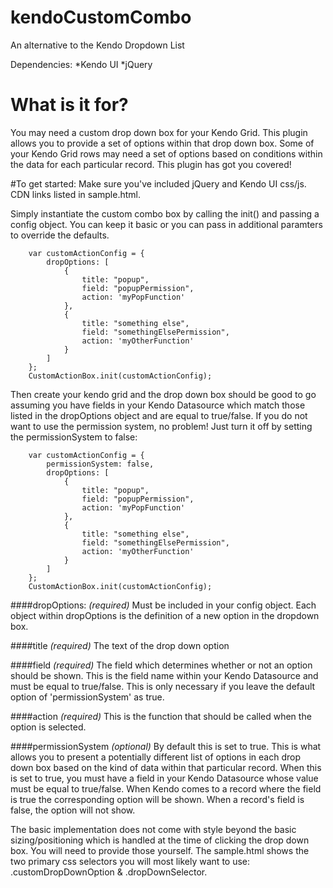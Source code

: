 kendoCustomCombo
================

An alternative to the Kendo Dropdown List

Dependencies:
*Kendo UI
*jQuery

# What is it for?
You may need a custom drop down box for your Kendo Grid.  This plugin allows you to provide a set of options within that drop down box.  Some of your Kendo Grid rows may need a set of options based on conditions within the data for each particular record.  This plugin has got you covered!

#To get started:
Make sure you've included jQuery and Kendo UI css/js.  CDN links listed in sample.html.

Simply instantiate the custom combo box by calling the init() and passing a config object.  You can keep it basic or you can pass in additional paramters to override the defaults.

```
	var customActionConfig = {
		dropOptions: [
			{
				title: "popup",
				field: "popupPermission",
				action: 'myPopFunction'
			},
			{
				title: "something else",
				field: "somethingElsePermission",
				action: 'myOtherFunction'
			}
		]
	};
	CustomActionBox.init(customActionConfig);
```

Then create your kendo grid and the drop down box should be good to go assuming you have fields in your Kendo Datasource which match those listed in the dropOptions object and are equal to true/false.  If you do not want to use the permission system, no problem!  Just turn it off by setting the permissionSystem to false:

```
	var customActionConfig = {
		permissionSystem: false,
		dropOptions: [
			{
				title: "popup",
				field: "popupPermission",
				action: 'myPopFunction'
			},
			{
				title: "something else",
				field: "somethingElsePermission",
				action: 'myOtherFunction'
			}
		]
	};
	CustomActionBox.init(customActionConfig);
```




####dropOptions: *(required)*
Must be included in your config object.  Each object within dropOptions is the definition of a new option in the dropdown box.


####title *(required)*
The text of the drop down option

####field *(required)*
The field which determines whether or not an option should be shown.  This is the field name within your Kendo Datasource and must be equal to true/false.  This is only necessary if you leave the default option of 'permissionSystem' as true.

####action *(required)*
This is the function that should be called when the option is selected.

####permissionSystem *(optional)*
By default this is set to true.  This is what allows you to present a potentially different list of options in each drop down box based on the kind of data within that particular record.  When this is set to true, you must have a field in your Kendo Datasource whose value must be equal to true/false.  When Kendo comes to a record where the field is true the corresponding option will be shown.  When a record's field is false, the option will not show.


The basic implementation does not come with style beyond the basic sizing/positioning which is handled at the time of clicking the drop down box.  You will need to provide those yourself.  The sample.html shows the two primary css selectors you will most likely want to use: .customDropDownOption & .dropDownSelector.



